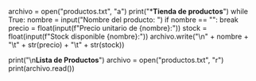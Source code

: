 archivo = open("productos.txt", "a")
print("*****Tienda de productos****")
while True:
    nombre = input("Nombre del producto: ")
    if nombre == "":
        break
    precio = float(input(f"Precio unitario de {nombre}:"))
    stock = float(input(f"Stock disponible {nombre}:"))
    archivo.write("\n" + nombre + "\t" + str(precio) + "\t" + str(stock))
   
   

print("\n******Lista de Productos******")
archivo = open("productos.txt", "r")
print(archivo.read())
